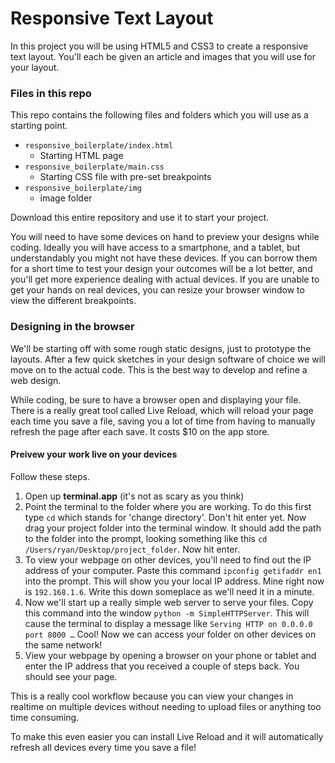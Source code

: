 # Responsive Text Layout

In this project you will be using HTML5 and CSS3 to create a responsive text layout. You'll each be given an article and images that you will use for your layout. 

### Files in this repo
This repo contains the following files and folders which you will use as a starting point.

- `responsive_boilerplate/index.html` 
  - Starting HTML page
- `responsive_boilerplate/main.css` 
  - Starting CSS file with pre-set breakpoints
- `responsive_boilerplate/img`
  - image folder
  
  
Download this entire repository and use it to start your project.

You will need to have some devices on hand to preview your designs while coding. Ideally you will have access to a smartphone, and a tablet, but understandably you might not have these devices. If you can borrow them for a short time to test your design your outcomes will be a lot better, and you'll get more experience dealing with actual devices. If you are unable to get your hands on real devices, you can resize your browser window to view the different breakpoints.


### Designing in the browser
We'll be starting off with some rough static designs, just to prototype the layouts. After a few quick sketches in your design software of choice we will move on to the actual code. This is the best way to develop and refine a web design. 

While coding, be sure to have a browser open and displaying your file. There is a really great tool called Live Reload, which will reload your page each time you save a file, saving you a lot of time from having to manually refresh the page after each save. It costs $10 on the app store. 

#### Preivew your work live on your devices
Follow these steps.

1. Open up **terminal.app** (it's not as scary as you think)
2. Point the terminal to the folder where you are working. To do this first type `cd` which stands for 'change directory'. Don't hit enter yet. Now drag your project folder into the terminal window. It should add the path to the folder into the prompt, looking something like this `cd /Users/ryan/Desktop/project_folder`. Now hit enter.
3.  To view your webpage on other devices, you'll need to find out the IP address of your computer. Paste this command `ipconfig getifaddr en1` into the prompt. This will show you your local IP address. Mine right now is `192.168.1.6`. Write this down someplace as we'll need it in a minute.
4. Now we'll start up a really simple web server to serve your files. Copy this command into the window `python -m SimpleHTTPServer`. This will cause the terminal to display a message like `Serving HTTP on 0.0.0.0 port 8000 …` Cool! Now we can access your folder on other devices on the same network!
5. View your webpage by opening a browser on your phone or tablet and enter the IP address that you received a couple of steps back. You should see your page. 

This is a really cool workflow because you can view your changes in realtime on multiple devices without needing to upload files or anything too time consuming. 

To make this even easier you can install Live Reload and it will automatically refresh all devices every time you save a file!
